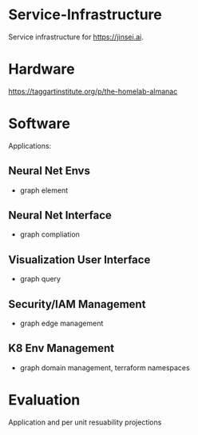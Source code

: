 # Service-Infrastructure

Service infrastructure for  https://jinsei.ai.

# Hardware

https://taggartinstitute.org/p/the-homelab-almanac

# Software

Applications:

## Neural Net Envs
 - graph element

## Neural Net Interface
- graph compliation

## Visualization User Interface
- graph query 

## Security/IAM Management 
- graph edge management

## K8 Env Management
- graph domain management, terraform namespaces

# Evaluation

Application and per unit resuability projections



